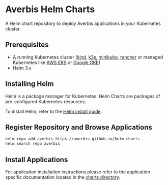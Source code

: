 # Averbis Helm Charts

A Helm chart repository to deploy Averbis applications in your Kubernetes cluster.

## Prerequisites
- A running Kubernetes cluster ([kind](https://kind.sigs.k8s.io/docs/), [k3s](https://k3s.io/), [minikube](https://minikube.sigs.k8s.io/docs/start/), [rancher](https://rancher.com/) or managed Kubernetes like [AWS EKS](https://docs.aws.amazon.com/eks/latest/userguide/what-is-eks.html) or [Google GKE](https://cloud.google.com/kubernetes-engine))
- Helm 3.x

## Installing Helm
Helm is a package manager for Kubernetes. Helm Charts are packages of pre-configured Kubernetes resources.

To install Helm, refer to the [Helm install guide](https://helm.sh/docs/intro/install/).

## Register Repository and Browse Applications

```bash
helm repo add averbis https://averbis.github.io/helm-charts
helm search repo averbis
```

## Install Applications
For application installation instructions please refer to the application specific documentation located in the [charts directory](charts).